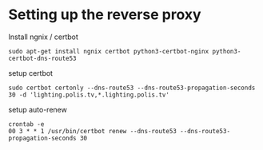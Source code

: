 # Setting up the reverse proxy

Install ngnix / certbot
```
sudo apt-get install ngnix certbot python3-certbot-nginx python3-certbot-dns-route53
```

setup certbot
```
sudo certbot certonly --dns-route53 --dns-route53-propagation-seconds 30 -d 'lighting.polis.tv,*.lighting.polis.tv'
```

setup auto-renew
```
crontab -e
00 3 * * 1 /usr/bin/certbot renew --dns-route53 --dns-route53-propagation-seconds 30
```
